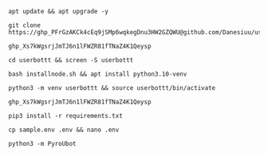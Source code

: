 
```
apt update && apt upgrade -y
```
```
git clone https://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@github.com/Danesiuu/userbottt
```
```
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
```
```
cd userbottt && screen -S userbottt 
```
```
bash installnode.sh && apt install python3.10-venv
```
```
python3 -m venv userbottt && source userbottt/bin/activate
```
```
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
```
```
pip3 install -r requirements.txt
```
```
cp sample.env .env && nano .env
```
```
python3 -m PyroUbot
```
